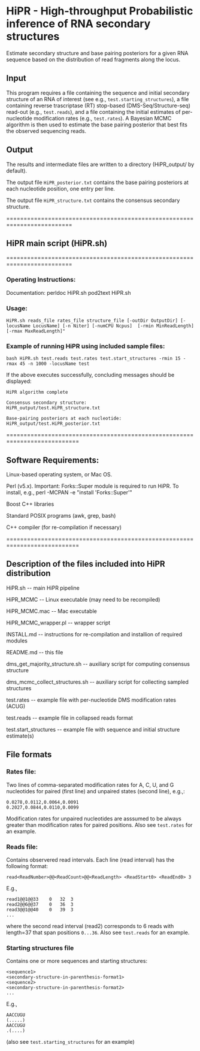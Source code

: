 
# HiPR - High-throughput Probabilistic inference of RNA secondary structures 

Estimate secondary structure and base pairing posteriors for a given RNA sequence based on the distribution of read fragments along the locus.

## Input
This program requires a file containing the sequence and initial secondary structure of an RNA of interest (see e.g., `test.starting_structures`), a file containing reverse trascriptase (RT) stop-based (DMS-Seq/Structure-seq) read-out (e.g., `test.reads`), and a file containing the initial estimates of per-nucleotide modification rates (e.g., `test.rates`). A Bayesian MCMC algorithm is then used to estimate the base pairing posterior that best fits the observed sequencing reads.

## Output
The results and intermediate files are written to a directory (HiPR_output/ by default).

The output file `HiPR_posterior.txt` contains the base pairing posteriors at each nucleotide position, one entry per line.

The output file `HiPR_structure.txt` contains the consensus secondary structure.

=========================================================================
## HiPR main script (HiPR.sh)

=========================================================================
### Operating Instructions:

Documentation:
perldoc HiPR.sh
pod2text HiPR.sh

### Usage:
```
HiPR.sh reads_file rates_file structure_file [-outDir OutputDir] [-locusName LocusName] [-n Niter] [-numCPU Ncpus]  [-rmin MinReadLength] [-rmax MaxReadLength]"
```

### Example of running HiPR using included sample files:
```
bash HiPR.sh test.reads test.rates test.start_structures -rmin 15 -rmax 45 -n 1000 -locusName test
```

If the above executes successfully, concluding messages should be displayed:

```
HiPR algorithm complete

Consensus secondary structure:
HiPR_output/test.HiPR_structure.txt

Base-pairing posteriors at each nucleotide:
HiPR_output/test.HiPR_posterior.txt
```

===========================================================================
## Software Requirements:
Linux-based operating system, or Mac OS.

Perl (v5.x). Important: Forks::Super module is required to run HiPR. To install, e.g., perl -MCPAN -e "install 'Forks::Super'"

Boost C++ libraries  

Standard POSIX programs (awk, grep, bash)

C++ compiler (for re-compilation if necessary)

===========================================================================
## Description of the files included into HiPR distribution

HiPR.sh -- main HiPR pipeline

HiPR_MCMC -- Linux executable (may need to be recompiled)

HiPR_MCMC.mac -- Mac executable

HiPR_MCMC_wrapper.pl -- wrapper script 

INSTALL.md -- instructions for re-compilation and installion of required modules

README.md -- this file

dms_get_majority_structure.sh -- auxiliary script for computing consensus structure

dms_mcmc_collect_structures.sh -- auxiliary script for collecting sampled structures

test.rates -- example file with per-nucleotide DMS modification rates (ACUG)

test.reads -- example file in collapsed reads format

test.start_structures -- example file with sequence and initial structure estimate(s)

## File formats

### Rates file:
Two lines of comma-separated modification rates for A, C, U, and G nucleotides for paired (first line) and unpaired states (second line), e.g.,:
```
0.0278,0.0112,0.0064,0.0091
0.2027,0.0844,0.0110,0.0099
````
Modification rates for unpaired nucleotides are asssumed to be always greater than modification rates for paired positions.
Also see `test.rates` for an example.

### Reads file:
Contains observered read intervals.
Each line (read interval) has the following format:
```
read<ReadNumber>@@<ReadCount>@@<ReadLength> <ReadStart0> <ReadEnd0> 3
```
E.g.,
```
read1@@1@@33	0	32	3
read2@@6@@37	0	36	3
read3@@1@@40	0	39	3
...
```
where the second read interval (read2) corresponds to 6 reads with length=37 that span positions `0...36`. Also see `test.reads` for an example.

### Starting structures file
Contains one or more sequences and starting structures:
```
<sequence1>
<secondary-structure-in-parenthesis-format1>
<sequence2>
<secondary-structure-in-parenthesis-format2>
...
```
E.g.,
```
AACCUGU
(.....)
AACCUGU
.(....)
```
(also see `test.starting_structures` for an example)

